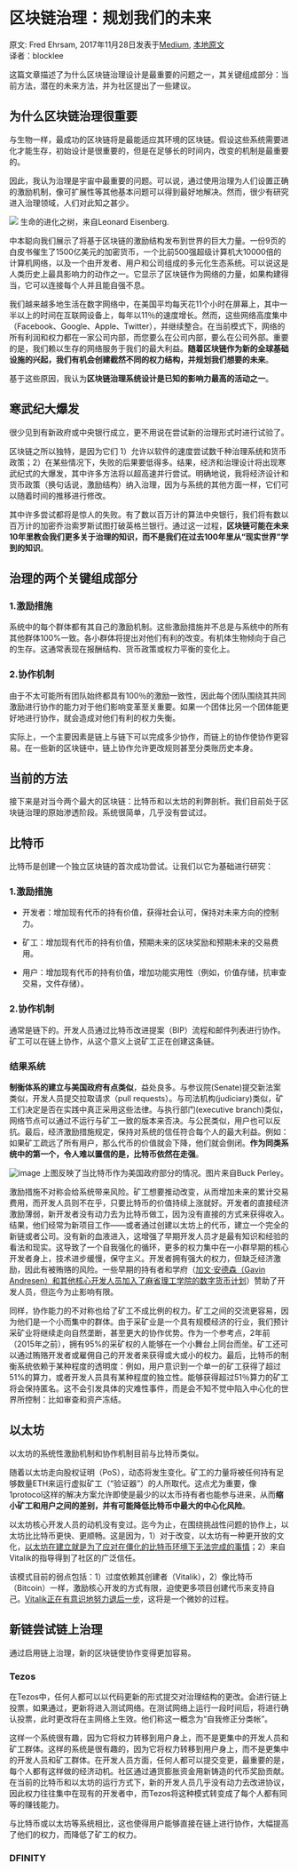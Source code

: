 # 区块链治理：规划我们的未来
原文: Fred Ehrsam, 2017年11月28日发表于[Medium](https://medium.com/@FEhrsam/blockchain-governance-programming-our-future-c3bfe30f2d74), 
[本地原文](https://github.com/f-labs/Decentralization-and-Governance/blob/master/papers/Blockchain_Governance_Programming_Our_Future.md)   
译者：blocklee

这篇文章描述了为什么区块链治理设计是最重要的问题之一，其关键组成部分：当前方法，潜在的未来方法，并为社区提出了一些建议。

## 为什么区块链治理很重要

与生物一样，最成功的区块链将是最能适应其环境的区块链。假设这些系统需要进化才能生存，初始设计是很重要的，但是在足够长的时间内，改变的机制是最重要的。

因此，我认为治理是宇宙中最重要的问题。可以说，通过使用治理为人们设置正确的激励机制，像可扩展性等其他基本问题可以得到最好地解决。然而，很少有研究进入治理领域，人们对此知之甚少。

![](https://user-images.githubusercontent.com/32875657/64961202-80a68900-d8c7-11e9-8b65-8af052fbab78.png)
生命的进化之树，来自Leonard Eisenberg.

中本聪向我们展示了将基于区块链的激励结构发布到世界的巨大力量。一份9页的白皮书催生了1500亿美元的加密货币，一个比前500强超级计算机大10000倍的计算机网络，以及一个由开发者、用户和公司组成的多元化生态系统。可以说这是人类历史上最具影响力的动作之一。它显示了区块链作为网络的力量，如果构建得当，它可以连接每个人并且能自强不息。

我们越来越多地生活在数字网络中，在美国平均每天花11个小时在屏幕上，其中一半以上的时间在互联网设备上，每年以11％的速度增长。然而，这些网络高度集中（Facebook、Google、Apple、Twitter），并继续整合。在当前模式下，网络的所有利润和权力都在一家公司内部，而您要么在公司内部，要么在公司外部。重要的是，我们赖以生存的网络服务于我们的最大利益。**随着区块链作为新的全球基础设施的兴起，我们有机会创建截然不同的权力结构，并规划我们想要的未来**。

基于这些原因，我认为**区块链治理系统设计是已知的影响力最高的活动之一**。


## 寒武纪大爆发

很少见到有新政府或中央银行成立，更不用说在尝试新的治理形式时进行试验了。

区块链之所以独特，是因为它们 1）允许以软件的速度尝试数千种治理系统和货币政策；2）在某些情况下，失败的后果要低得多。结果，经济和治理设计将出现寒武纪式的大爆发，其中许多方法将以超高速并行尝试。明确地说，我将经济设计和货币政策（换句话说，激励结构）纳入治理，因为与系统的其他方面一样，它们可以随着时间的推移进行修改。

其中许多尝试都将是惊人的失败。有了数以百万计的算法中央银行，我们将有数以百万计的加密乔治索罗斯试图打破英格兰银行。通过这一过程，**区块链可能在未来10年里教会我们更多关于治理的知识，而不是我们在过去100年里从“现实世界”学到的知识**。


## 治理的两个关键组成部分

### 1.激励措施

系统中的每个群体都有其自己的激励机制。这些激励措施并不总是与系统中的所有其他群体100%一致。各小群体将提出对他们有利的改变。有机体生物倾向于自己的生存。这通常表现在报酬结构、货币政策或权力平衡的变化上。

### 2.协作机制

由于不太可能所有团队始终都具有100％的激励一致性，因此每个团队围绕其共同激励进行协作的能力对于他们影响变革至关重要。如果一个团体比另一个团体能更好地进行协作，就会造成对他们有利的权力失衡。

实际上，一个主要因素是链上与链下可以完成多少协作，而链上的协作使协作更容易。在一些新的区块链中，链上协作允许更改规则甚至分类账历史本身。

## 当前的方法

接下来是对当今两个最大的区块链：比特币和以太坊的利弊剖析。我们目前处于区块链治理的原始渗透阶段。系统很简单，几乎没有尝试过。

## 比特币

比特币是创建一个独立区块链的首次成功尝试。让我们以它为基础进行研究：

### 1.激励措施

- 开发者：增加现有代币的持有价值，获得社会认可，保持对未来方向的控制力。

- 矿工：增加现有代币的持有价值，预期未来的区块奖励和预期未来的交易费用。

- 用户：增加现有代币的持有价值，增加功能实用性（例如，价值存储，抗审查交易，文件存储）。

### 2.协作机制

通常是链下的。开发人员通过比特币改进提案（BIP）流程和邮件列表进行协作。矿工可以在链上协作，从这个意义上说矿工正在创建这条链。

### 结果系统

**制衡体系的建立与美国政府有点类似**，益处良多。与参议院(Senate)提交新法案类似，开发人员提交拉取请求（pull requests）。与司法机构(judiciary)类似，矿工们决定是否在实践中真正采用这些法律。与执行部门(executive branch)类似，网络节点可以通过不运行与矿工一致的版本来否决。与公民类似，用户也可以反抗。最后，经济激励措施规定，保持对系统的信任符合每个人的最大利益。例如：如果矿工疏远了所有用户，那么代币的价值就会下降，他们就会倒闭。**作为同类系统中的第一个，令人难以置信的是，比特币依然在走强**。

![image](https://user-images.githubusercontent.com/32875657/75602070-bac5b900-5afc-11ea-94cb-ed13a654ba68.png)
上图反映了当比特币作为美国政府部分的情况。图片来自Buck Perley。

激励措施不对称会给系统带来风险。矿工想要推动改变，从而增加未来的累计交易费用，而开发人员则不在乎，只要比特币的价值持续上涨就好。开发者的直接经济激励薄弱，新开发者没有动力去为比特币做工，因为没有直接的方式来获得收入。结果，他们经常为新项目工作——或者通过创建以太坊上的代币，建立一个完全的新链或者公司。没有新的血液进入，这增强了早期开发人员才是最有知识和经验的看法和现实。这导致了一个自我强化的循环，更多的权力集中在一小群早期的核心开发者身上，技术进步缓慢，保守主义。开发者拥有强大的权力，但缺乏经济激励，因此有被贿赂的风险。一些早期的持有者和学府（[加文·安德森（Gavin Andresen）和其他核心开发人员加入了麻省理工学院的数字货币计划](https://bitcoinmagazine.com/articles/gavin-andresen-core-developers-join-mits-digital-currency-initiative-1429743725)）赞助了开发人员，但迄今为止影响有限。

同样，协作能力的不对称也给了矿工不成比例的权力。矿工之间的交流更容易，因为他们是一个小而集中的群体。由于采矿业是一个具有规模经济的行业，我们预计采矿业将继续走向自然垄断，甚至更大的协作优势。作为一个参考点，2年前（2015年之前），拥有95%的采矿权的人能够在一个小舞台上同台而坐。矿工还可以通过贿赂开发者或雇佣自己的开发者来获得或大或小的权力。最后，比特币的制衡系统依赖于某种程度的透明度：例如，用户意识到一个单一的矿工获得了超过51%的算力，或者开发人员具有某种程度的独立性。能够获得超过51％算力的矿工将会保持匿名。这不会引发具体的灾难性事件，而是会不知不觉中陷入中心化的世界所控制：比如审查和资产冻结。

## 以太坊

以太坊的系统性激励机制和协作机制目前与比特币类似。

随着以太坊走向股权证明（PoS），动态将发生变化。矿工的力量将被任何持有足够数量ETH来运行虚拟矿工（“验证器”）的人所取代。这点尤为重要，像1protocol这样的解决方案允许即使是最少的以太币持有者也能参与进来，从而**缩小矿工和用户之间的差别，并有可能降低比特币中最大的中心化风险**。

以太坊核心开发人员的动机没有变过。迄今为止，在围绕挑战性问题的协作上，以太坊比比特币更快、更顺畅。这是因为，1）对于改变，以太坊有一种更开放的文化，[以太坊在建立就是为了应对在僵化的比特币环境下无法完成的事情](https://coinjournal.net/vitalik-buterin-early-versions-ethereum-supposed-launch-bitcoin/)；2）来自Vitalik的指导得到了社区的广泛信任。

该模式目前的弱点包括：1）过度依赖其创建者（Vitalik），2）像比特币（Bitcoin）一样，激励核心开发的方式有限，迫使更多项目创建代币来支持自己。[Vitalik正在有意识地努力退后一步](https://twitter.com/VitalikButerin/status/928172344631115776)，这将是一个微妙的过程。


## 新链尝试链上治理

通过启用链上治理，新的区块链使协作变得更加容易。

### Tezos

在Tezos中，任何人都可以以代码更新的形式提交对治理结构的更改。会进行链上投票，如果通过，更新将进入测试网络。在测试网络上运行一段时间后，将进行确认投票，此时更改将在主网络上生效。他们称这一概念为“自我修正分类帐”。

这样一个系统很有趣，因为它将权力转移到用户身上，而不是更集中的开发人员和矿工群体。这样的系统是很有趣的，因为它将权力转移到用户身上，而不是更集中的开发人员和矿工群体。在开发人员方面，任何人都可以提交变更，最重要的是，每个人都有这样做的经济动机。社区通过通货膨胀资金用新铸造的代币奖励贡献。在当前的比特币和以太坊的运行方式下，新的开发人员几乎没有动力去改进协议，因此权力往往集中在现有的开发者中，而Tezos将这种模式转变成了每个人都有同等的赚钱能力。

与比特币或以太坊等系统相比，这也使得用户能够直接在链上进行协作，大幅提高了他们的权力，而降低了矿工的权力。

### DFINITY


